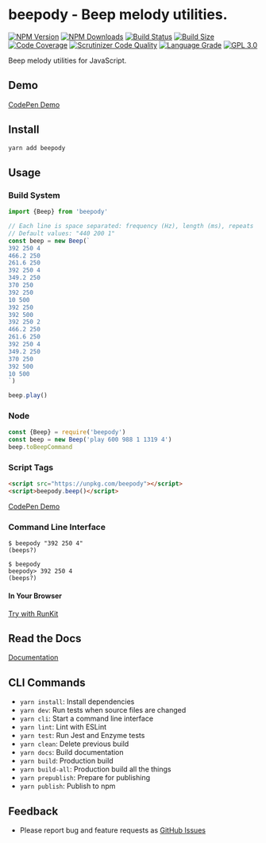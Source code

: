 # beepody - Beep melody utilities.

[![NPM Version][npm-image]][npm-url]
[![NPM Downloads][downloads-image]][downloads-url]
[![Build Status][build-image]][build-url]
[![Build Size][size-image]][size-url]
[![Code Coverage][coverage-image]][coverage-url]
[![Scrutinizer Code Quality][scrutinizer-image]][scrutinizer-url]
[![Language Grade][lgtm-image]][lgtm-url]
[![GPL 3.0][license-image]](LICENSE)

Beep melody utilities for JavaScript.

## Demo

[CodePen Demo](https://codepen.io/acerix/pen/MWEwBXd)


## Install

```bash
yarn add beepody
```

## Usage

### Build System

```typescript
import {Beep} from 'beepody'

// Each line is space separated: frequency (Hz), length (ms), repeats
// Default values: "440 200 1"
const beep = new Beep(`
392 250 4
466.2 250 
261.6 250 
392 250 4
349.2 250 
370 250 
392 250 
10 500
392 250 
392 500 
392 250 2
466.2 250 
261.6 250 
392 250 4
349.2 250 
370 250
392 500 
10 500
`)

beep.play()
```

### Node

```js
const {Beep} = require('beepody')
const beep = new Beep('play 600 988 1 1319 4')
beep.toBeepCommand
```

### Script Tags

```html
<script src="https://unpkg.com/beepody"></script>
<script>beepody.beep()</script>
```

[CodePen Demo](https://codepen.io/acerix/pen/MWEwBXd)

### Command Line Interface

```shellscript
$ beepody "392 250 4"
(beeps?)

$ beepody
beepody> 392 250 4
(beeps?)
```

#### In Your Browser

[Try with RunKit](https://npm.runkit.com/beepody)

## Read the Docs

[Documentation](https://beepody.github.io/beepody/)

## CLI Commands

*   `yarn install`: Install dependencies
*   `yarn dev`: Run tests when source files are changed
*   `yarn cli`: Start a command line interface
*   `yarn lint`: Lint with ESLint
*   `yarn test`: Run Jest and Enzyme tests
*   `yarn clean`: Delete previous build
*   `yarn docs`: Build documentation
*   `yarn build`: Production build
*   `yarn build-all`: Production build all the things
*   `yarn prepublish`: Prepare for publishing
*   `yarn publish`: Publish to npm

## Feedback

* Please report bug and feature requests as [GitHub Issues](https://github.com/beepody/beepody/issues)

[npm-image]: https://img.shields.io/npm/v/beepody.svg
[npm-url]: https://npmjs.org/package/beepody
[downloads-image]: https://img.shields.io/npm/dm/beepody.svg
[downloads-url]: https://npmjs.org/package/beepody
[build-image]: https://github.com/beepody/beepody/workflows/Test/badge.svg
[build-url]: https://github.com/beepody/beepody/actions?query=workflow%2ATest
[size-image]: https://badgen.net/bundlephobia/min/beepody
[size-url]: https://bundlephobia.com/result?p=beepody
[coverage-image]: https://scrutinizer-ci.com/g/beepody/beepody/badges/coverage.png?b=main
[coverage-url]: https://scrutinizer-ci.com/g/beepody/beepody/?branch=main
[scrutinizer-image]: https://scrutinizer-ci.com/g/beepody/beepody/badges/quality-score.png?b=main
[scrutinizer-url]: https://scrutinizer-ci.com/g/beepody/beepody/?branch=main
[lgtm-image]: https://img.shields.io/lgtm/alerts/g/beepody/beepody.svg
[lgtm-url]: https://lgtm.com/projects/g/beepody/beepody/
[license-image]: https://img.shields.io/npm/l/beepody.svg
